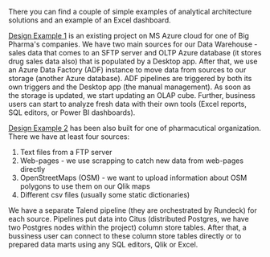 There you can find a couple of simple examples of analytical architecture solutions and an example of an Excel dashboard.

[Design Example 1](Module1/Analytical%20Solution%20Designs/Design%20Example%201.png) is an existing project on MS Azure cloud for one of Big Pharma's companies. We have two main sources for our Data Warehouse - sales data that comes to an SFTP server and OLTP Azure database (it stores drug sales data also) that is populated by a Desktop app. After that, we use an Azure Data Factory (ADF) instance to move data from sources to our storage (another Azure database). ADF pipelines are triggered by both its own triggers and the Desktop app (the manual management). As soon as the storage is updated, we start updating an OLAP cube. Further, business users can start to analyze fresh data with their own tools (Excel reports, SQL editors, or Power BI dashboards).

[Design Example 2](Module1/Analytical%20Solution%20Designs/Design%20Example%202.png) has been also built for one of pharmacutical organization. There we have at least four sources:

1. Text files from a FTP server
2. Web-pages - we use scrapping to catch new data from web-pages directly
3. OpenStreetMaps (OSM) - we want to upload information about OSM polygons to use them on our Qlik maps
4. Different csv files (usually some static dictionaries)

We have a separate Talend pipeline (they are orchestrated by Rundeck) for each source. Pipelines put data into Citus (distributed Postgres, we have two Postgres nodes within the project) column store tables. After that, a bussiness user can connect to these column store tables directly or to prepared data marts using any SQL editors, Qlik or Excel.
